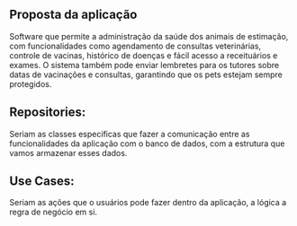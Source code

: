 ## Proposta da aplicação

Software que permite a administração da saúde dos animais de estimação,
com funcionalidades como agendamento de consultas veterinárias, controle
de vacinas, histórico de doenças e fácil acesso a receituários e exames.
O sistema também pode enviar lembretes para os tutores sobre datas de
vacinações e consultas, garantindo que os pets estejam sempre protegidos.

## Repositories:

Seriam as classes especificas que fazer a comunicação entre as funcionalidades
da aplicação com o banco de dados, com a estrutura que vamos armazenar esses dados.

## Use Cases:

Seriam as ações que o usuários pode fazer dentro da aplicação, a lógica a regra de negócio em si.
